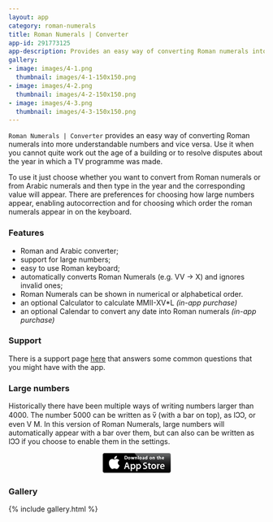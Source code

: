 ```yaml
---
layout: app
category: roman-numerals
title: Roman Numerals | Converter
app-id: 291773125
app-description: Provides an easy way of converting Roman numerals into more understandable numbers and vice versa. Use it when you cannot quite work out the age of a building or to resolve disputes about the year in which a TV programme was made.
gallery:
- image: images/4-1.png
  thumbnail: images/4-1-150x150.png
- image: images/4-2.png
  thumbnail: images/4-2-150x150.png
- image: images/4-3.png
  thumbnail: images/4-3-150x150.png
---
```


`Roman Numerals | Converter` provides an easy way of converting Roman numerals into more understandable numbers and vice versa. Use it when you cannot quite work out the age of a building or to resolve disputes about the year in which a TV programme was made.

To use it just choose whether you want to convert from Roman numerals or from Arabic numerals and then type in the year and the corresponding value will appear. There are preferences for choosing how large numbers appear, enabling autocorrection and for choosing which order the roman numerals appear in on the keyboard.


### Features

  * Roman and Arabic converter;
  * support for large numbers;
  * easy to use Roman keyboard;
  * automatically converts Roman Numerals (e.g. VV -> X) and ignores invalid ones;
  * Roman Numerals can be shown in numerical or alphabetical order.
  * an optional Calculator to calculate MMII-XV*L _(in-app purchase)_
  * an optional Calendar to convert any date into Roman numerals _(in-app purchase)_

### Support

There is a support page [here](http://www.cloudpebbles.com/support/roman-numerals/) that answers some common questions that you might have with the app.


### Large numbers


Historically there have been multiple ways of writing numbers larger than 4000. The number 5000 can be written as v̅ (with a bar on top), as IↃↃ, or even V M. In this version of Roman Numerals, large numbers will automatically appear with a bar over them, but can also can be written as IↃↃ if you choose to enable them in the settings.

<p style="text-align: center;"><a href="http://appstore.com/robclarke/romannumerals"><img class="aligncenter  wp-image-257" title="Available on the iPhone App Store" alt="Available on the iPhone App Store" src="/images/Download_on_the_App_Store_Badge_US-UK_135x40.png" width="135" height="40"></a></p>


### Gallery

{% include gallery.html %}
